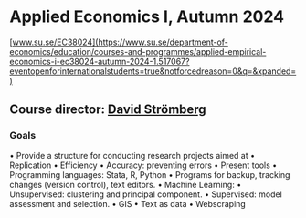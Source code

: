 # Applied Economics I, Autumn 2024
 [www.su.se/EC38024](https://www.su.se/department-of-economics/education/courses-and-programmes/applied-empirical-economics-i-ec38024-autumn-2024-1.517067?eventopenforinternationalstudents=true&notforcedreason=0&q=&xpanded=)
## Course director: [David Strömberg](https://davidstro.github.io/)
### Goals
• Provide a structure for conducting research projects aimed at
• Replication
• Efficiency
• Accuracy: preventing errors
• Present tools
• Programming languages: Stata, R, Python
• Programs for backup, tracking changes (version control), text editors.
• Machine Learning:
• Unsupervised: clustering and principal component.
• Supervised: model assessment and selection.
• GIS
• Text as data
• Webscraping
